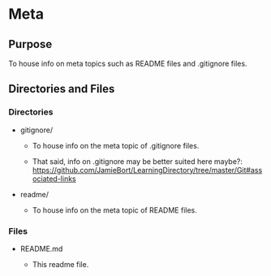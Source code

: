 # Meta

## Purpose

To house info on meta topics such as README files and .gitignore files.

## Directories and Files

### Directories

- gitignore/

  - To house info on the meta topic of .gitignore files.

  - That said, info on .gitignore may be better suited here maybe?: https://github.com/JamieBort/LearningDirectory/tree/master/Git#associated-links

- readme/

  - To house info on the meta topic of README files.

### Files

- README.md

  - This readme file.
